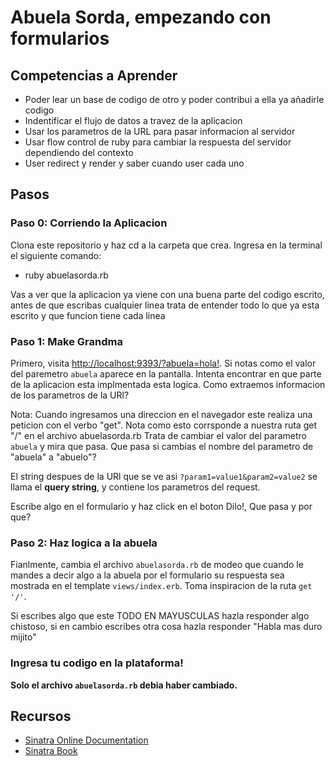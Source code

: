 # Abuela Sorda, empezando con formularios

## Competencias a Aprender

* Poder lear un base de codigo de otro y poder contribui a ella ya añadirle codigo
* Indentificar el flujo de datos a travez de la aplicacion
* Usar los parametros de la URL para pasar informacion al servidor
* Usar flow control de ruby para cambiar la respuesta del servidor dependiendo del contexto
* User redirect y render y saber cuando user cada uno


## Pasos

### Paso 0: Corriendo la Aplicacion

Clona este repositorio y haz cd a la carpeta que crea. Ingresa en la terminal el siguiente comando:

* ruby abuelasorda.rb

Vas a ver que la aplicacion ya viene con una buena parte del codigo escrito, antes de que escribas cualquier linea trata de entender todo lo que ya esta escrito y que funcion tiene cada linea

### Paso 1: Make Grandma

Primero, visita [http://localhost:9393/?abuela=hola!](http://localhost:4567/?abuela=hola!).  Si notas como el valor del paremetro `abuela` aparece en la pantalla.  Intenta encontrar en que parte de la aplicacion esta implmentada esta logica.  Como extraemos informacion de los parametros de la URl?

Nota: Cuando ingresamos una direccion en el navegador este realiza una peticion con el verbo "get". Nota como esto corrsponde a nuestra ruta get "/" en el archivo abuelasorda.rb
Trata de cambiar el valor del parametro `abuela` y mira que pasa. Que pasa si cambias el nombre del parametro de "abuela" a "abuelo"?

El string despues de la URl que se ve asi  `?param1=value1&param2=value2` se llama el  **query string**, y contiene los parametros del request.

Escribe algo en el formulario y haz click en el boton Dilo!,  Que pasa y por que?

### Paso 2:  Haz logica a la abuela

Fianlmente, cambia el archivo `abuelasorda.rb` de modeo que cuando le mandes a decir algo a la abuela por el formulario su respuesta sea mostrada en el template  `views/index.erb`. Toma inspiracion de la ruta `get '/'`.

Si escribes algo que este TODO EN MAYUSCULAS hazla responder algo chistoso, si en cambio escribes otra cosa hazla responder "Habla mas duro mijito"


### Ingresa tu codigo en la plataforma!

**Solo el archivo  `abuelasorda.rb` debia haber cambiado.**

## Recursos

* [Sinatra Online Documentation][Sinatra]
* [Sinatra Book][Sinatra Book]

[Sinatra documentation]: http://www.sinatrarb.com/intro
[browser redirect]: http://www.sinatrarb.com/intro#Browser%20Redirect
[handlers section]: http://sinatra-book.zencephalon.com/#handlers
[Sinatra Book]: http://sinatra-book.zencephalon.com/
[Sinatra]: http://www.sinatrarb.com/
